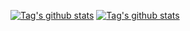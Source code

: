 [![Tag's github stats](https://github-readme-stats.vercel.app/api?username=tagadvance&theme=highcontrast)](https://github.com/anuraghazra/github-readme-stats)
[![Tag's github stats](https://github-readme-stats.vercel.app/api?username=ccbtag&count_private=true&theme=highcontrast)](https://github.com/anuraghazra/github-readme-stats)

<!--
**tagadvance/tagadvance** is a ✨ _special_ ✨ repository because its `README.md` (this file) appears on your GitHub profile.

Here are some ideas to get you started:

- 🔭 I’m currently working on ...
- 🌱 I’m currently learning ...
- 👯 I’m looking to collaborate on ...
- 🤔 I’m looking for help with ...
- 💬 Ask me about ...
- 📫 How to reach me: ...
- 😄 Pronouns: ...
- ⚡ Fun fact: ...
-->
